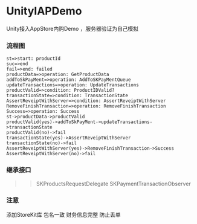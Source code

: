 # UnityIAPDemo
Unity接入AppStore内购Demo ，服务器验证为自己模拟
### 流程图
```flow 
st=>start: productId
suc=>end
fail=>end: failed
productData=>operation: GetProductData
addToSkPayMent=>operation: AddToSKPayMentQueue
updateTransactions=>operation: UpdateTransactions
productValid=>condition: ProductIDValid?
transactionState=>condition: TransactionState
AssertReveiptWithServer=>condition: AssertReveiptWithServer
RemoveFinishTransaction=>operation: RemoveFinishTransaction
Success=>operation: Success
st->productData->productValid
productValid(yes)->addToSkPayMent->updateTransactions->transactionState
productValid(no)->fail
transactionState(yes)->AssertReveiptWithServer
transactionState(no)->fail
AssertReveiptWithServer(yes)->RemoveFinishTransaction->Success
AssertReveiptWithServer(no)->fail
```
### 继承接口
>>SKProductsRequestDelegate 
>>SKPaymentTransactionObserver 
### 注意
添加StoreKit库
包名一致
财务信息完整
防止丢单